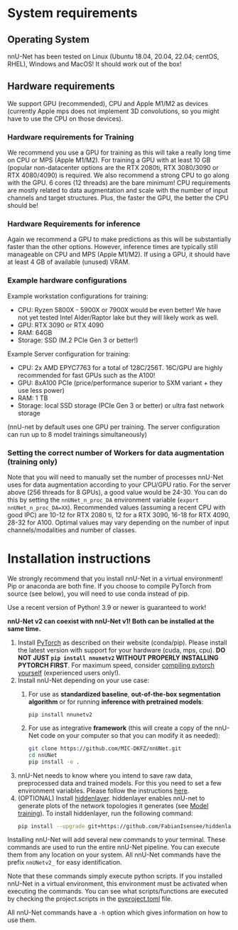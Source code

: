 # System requirements

## Operating System
nnU-Net has been tested on Linux (Ubuntu 18.04, 20.04, 22.04; centOS, RHEL), Windows and MacOS! It should work out of the box!

## Hardware requirements
We support GPU (recommended), CPU and Apple M1/M2 as devices (currently Apple mps does not implement 3D 
convolutions, so you might have to use the CPU on those devices).

### Hardware requirements for Training
We recommend you use a GPU for training as this will take a really long time on CPU or MPS (Apple M1/M2). 
For training a GPU with at least 10 GB (popular non-datacenter options are the RTX 2080ti, RTX 3080/3090 or RTX 4080/4090) is 
required. We also recommend a strong CPU to go along with the GPU. 6 cores (12 threads) 
are the bare minimum! CPU requirements are mostly related to data augmentation and scale with the number of 
input channels and target structures. Plus, the faster the GPU, the better the CPU should be!

### Hardware Requirements for inference
Again we recommend a GPU to make predictions as this will be substantially faster than the other options. However, 
inference times are typically still manageable on CPU and MPS (Apple M1/M2). If using a GPU, it should have at least 
4 GB of available (unused) VRAM.

### Example hardware configurations
Example workstation configurations for training:
- CPU: Ryzen 5800X - 5900X or 7900X would be even better! We have not yet tested Intel Alder/Raptor lake but they will likely work as well.
- GPU: RTX 3090 or RTX 4090
- RAM: 64GB
- Storage: SSD (M.2 PCIe Gen 3 or better!)

Example Server configuration for training:
- CPU: 2x AMD EPYC7763 for a total of 128C/256T. 16C/GPU are highly recommended for fast GPUs such as the A100!
- GPU: 8xA100 PCIe (price/performance superior to SXM variant + they use less power)
- RAM: 1 TB
- Storage: local SSD storage (PCIe Gen 3 or better) or ultra fast network storage

(nnU-net by default uses one GPU per training. The server configuration can run up to 8 model trainings simultaneously)

### Setting the correct number of Workers for data augmentation (training only)
Note that you will need to manually set the number of processes nnU-Net uses for data augmentation according to your 
CPU/GPU ratio. For the server above (256 threads for 8 GPUs), a good value would be 24-30. You can do this by 
setting the `nnUNet_n_proc_DA` environment variable (`export nnUNet_n_proc_DA=XX`). 
Recommended values (assuming a recent CPU with good IPC) are 10-12 for RTX 2080 ti, 12 for a RTX 3090, 16-18 for 
RTX 4090, 28-32 for A100. Optimal values may vary depending on the number of input channels/modalities and number of classes.

# Installation instructions
We strongly recommend that you install nnU-Net in a virtual environment! Pip or anaconda are both fine. If you choose to 
compile PyTorch from source (see below), you will need to use conda instead of pip. 

Use a recent version of Python! 3.9 or newer is guaranteed to work!

**nnU-Net v2 can coexist with nnU-Net v1! Both can be installed at the same time.**

1) Install [PyTorch](https://pytorch.org/get-started/locally/) as described on their website (conda/pip). Please 
install the latest version with support for your hardware (cuda, mps, cpu).
**DO NOT JUST `pip install nnunetv2` WITHOUT PROPERLY INSTALLING PYTORCH FIRST**. For maximum speed, consider 
[compiling pytorch yourself](https://github.com/pytorch/pytorch#from-source) (experienced users only!). 
2) Install nnU-Net depending on your use case:
    1) For use as **standardized baseline**, **out-of-the-box segmentation algorithm** or for running 
     **inference with pretrained models**:

       ```pip install nnunetv2```

    2) For use as integrative **framework** (this will create a copy of the nnU-Net code on your computer so that you
   can modify it as needed):
          ```bash
          git clone https://github.com/MIC-DKFZ/nnUNet.git
          cd nnUNet
          pip install -e .
          ```
3) nnU-Net needs to know where you intend to save raw data, preprocessed data and trained models. For this you need to
   set a few environment variables. Please follow the instructions [here](setting_up_paths.md).
4) (OPTIONAL) Install [hiddenlayer](https://github.com/waleedka/hiddenlayer). hiddenlayer enables nnU-net to generate
   plots of the network topologies it generates (see [Model training](how_to_use_nnunet.md#model-training)). 
To install hiddenlayer,
   run the following command:
    ```bash
    pip install --upgrade git+https://github.com/FabianIsensee/hiddenlayer.git
    ```

Installing nnU-Net will add several new commands to your terminal. These commands are used to run the entire nnU-Net
pipeline. You can execute them from any location on your system. All nnU-Net commands have the prefix `nnUNetv2_` for
easy identification.

Note that these commands simply execute python scripts. If you installed nnU-Net in a virtual environment, this
environment must be activated when executing the commands. You can see what scripts/functions are executed by 
checking the project.scripts in the [pyproject.toml](../pyproject.toml) file.

All nnU-Net commands have a `-h` option which gives information on how to use them.
